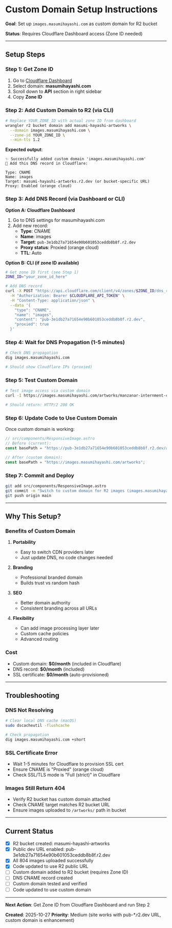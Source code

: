 # Custom Domain Setup Instructions

**Goal**: Set up `images.masumihayashi.com` as custom domain for R2 bucket

**Status**: Requires Cloudflare Dashboard access (Zone ID needed)

---

## Setup Steps

### Step 1: Get Zone ID

1. Go to [Cloudflare Dashboard](https://dash.cloudflare.com)
2. Select domain: **masumihayashi.com**
3. Scroll down to **API** section in right sidebar
4. Copy **Zone ID**

### Step 2: Add Custom Domain to R2 (via CLI)

```bash
# Replace YOUR_ZONE_ID with actual zone ID from dashboard
wrangler r2 bucket domain add masumi-hayashi-artworks \
  --domain images.masumihayashi.com \
  --zone-id YOUR_ZONE_ID \
  --min-tls 1.2
```

**Expected output**:
```
✨ Successfully added custom domain 'images.masumihayashi.com'
📝 Add this DNS record in Cloudflare:

Type: CNAME
Name: images
Target: masumi-hayashi-artworks.r2.dev (or bucket-specific URL)
Proxy: Enabled (orange cloud)
```

### Step 3: Add DNS Record (via Dashboard or CLI)

**Option A: Cloudflare Dashboard**

1. Go to DNS settings for masumihayashi.com
2. Add new record:
   - **Type**: CNAME
   - **Name**: images
   - **Target**: `pub-3e1db27a71654e90b601053ceddb8b8f.r2.dev`
   - **Proxy status**: Proxied (orange cloud)
   - **TTL**: Auto

**Option B: CLI (if zone ID available)**

```bash
# Get zone ID first (see Step 1)
ZONE_ID="your_zone_id_here"

# Add DNS record
curl -X POST "https://api.cloudflare.com/client/v4/zones/$ZONE_ID/dns_records" \
  -H "Authorization: Bearer $CLOUDFLARE_API_TOKEN" \
  -H "Content-Type: application/json" \
  --data '{
    "type": "CNAME",
    "name": "images",
    "content": "pub-3e1db27a71654e90b601053ceddb8b8f.r2.dev",
    "proxied": true
  }'
```

### Step 4: Wait for DNS Propagation (1-5 minutes)

```bash
# Check DNS propagation
dig images.masumihayashi.com

# Should show Cloudflare IPs (proxied)
```

### Step 5: Test Custom Domain

```bash
# Test image access via custom domain
curl -I https://images.masumihayashi.com/artworks/manzanar-internment-camp-monument-1440w.jpg

# Should return: HTTP/2 200 OK
```

### Step 6: Update Code to Use Custom Domain

Once custom domain is working:

```typescript
// src/components/ResponsiveImage.astro
// Before (current):
const basePath = "https://pub-3e1db27a71654e90b601053ceddb8b8f.r2.dev/artworks";

// After (custom domain):
const basePath = "https://images.masumihayashi.com/artworks";
```

### Step 7: Commit and Deploy

```bash
git add src/components/ResponsiveImage.astro
git commit -m "Switch to custom domain for R2 images (images.masumihayashi.com)"
git push origin main
```

---

## Why This Setup?

### Benefits of Custom Domain

1. **Portability**
   - Easy to switch CDN providers later
   - Just update DNS, no code changes needed

2. **Branding**
   - Professional branded domain
   - Builds trust vs random hash

3. **SEO**
   - Better domain authority
   - Consistent branding across all URLs

4. **Flexibility**
   - Can add image processing layer later
   - Custom cache policies
   - Advanced routing

### Cost

- Custom domain: **$0/month** (included in Cloudflare)
- DNS record: **$0/month** (included)
- SSL certificate: **$0/month** (auto-provisioned)

---

## Troubleshooting

### DNS Not Resolving

```bash
# Clear local DNS cache (macOS)
sudo dscacheutil -flushcache

# Check propagation
dig images.masumihayashi.com +short
```

### SSL Certificate Error

- Wait 1-5 minutes for Cloudflare to provision SSL cert
- Ensure CNAME is "Proxied" (orange cloud)
- Check SSL/TLS mode is "Full (strict)" in Cloudflare

### Images Still Return 404

- Verify R2 bucket has custom domain attached
- Check CNAME target matches R2 bucket URL
- Ensure images uploaded to `/artworks/` path in bucket

---

## Current Status

- [x] R2 bucket created: masumi-hayashi-artworks
- [x] Public dev URL enabled: pub-3e1db27a71654e90b601053ceddb8b8f.r2.dev
- [x] All 804 images uploaded successfully
- [x] Code updated to use R2 public URL
- [ ] Custom domain added to R2 bucket (requires Zone ID)
- [ ] DNS CNAME record created
- [ ] Custom domain tested and verified
- [ ] Code updated to use custom domain

---

**Next Action**: Get Zone ID from Cloudflare Dashboard and run Step 2

**Created**: 2025-10-27
**Priority**: Medium (site works with pub-*.r2.dev URL, custom domain is enhancement)
